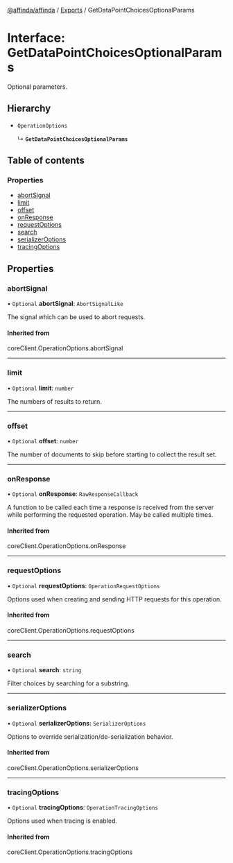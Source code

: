 [@affinda/affinda](../README.md) / [Exports](../modules.md) / GetDataPointChoicesOptionalParams

# Interface: GetDataPointChoicesOptionalParams

Optional parameters.

## Hierarchy

- `OperationOptions`

  ↳ **`GetDataPointChoicesOptionalParams`**

## Table of contents

### Properties

- [abortSignal](GetDataPointChoicesOptionalParams.md#abortsignal)
- [limit](GetDataPointChoicesOptionalParams.md#limit)
- [offset](GetDataPointChoicesOptionalParams.md#offset)
- [onResponse](GetDataPointChoicesOptionalParams.md#onresponse)
- [requestOptions](GetDataPointChoicesOptionalParams.md#requestoptions)
- [search](GetDataPointChoicesOptionalParams.md#search)
- [serializerOptions](GetDataPointChoicesOptionalParams.md#serializeroptions)
- [tracingOptions](GetDataPointChoicesOptionalParams.md#tracingoptions)

## Properties

### abortSignal

• `Optional` **abortSignal**: `AbortSignalLike`

The signal which can be used to abort requests.

#### Inherited from

coreClient.OperationOptions.abortSignal

___

### limit

• `Optional` **limit**: `number`

The numbers of results to return.

___

### offset

• `Optional` **offset**: `number`

The number of documents to skip before starting to collect the result set.

___

### onResponse

• `Optional` **onResponse**: `RawResponseCallback`

A function to be called each time a response is received from the server
while performing the requested operation.
May be called multiple times.

#### Inherited from

coreClient.OperationOptions.onResponse

___

### requestOptions

• `Optional` **requestOptions**: `OperationRequestOptions`

Options used when creating and sending HTTP requests for this operation.

#### Inherited from

coreClient.OperationOptions.requestOptions

___

### search

• `Optional` **search**: `string`

Filter choices by searching for a substring.

___

### serializerOptions

• `Optional` **serializerOptions**: `SerializerOptions`

Options to override serialization/de-serialization behavior.

#### Inherited from

coreClient.OperationOptions.serializerOptions

___

### tracingOptions

• `Optional` **tracingOptions**: `OperationTracingOptions`

Options used when tracing is enabled.

#### Inherited from

coreClient.OperationOptions.tracingOptions
